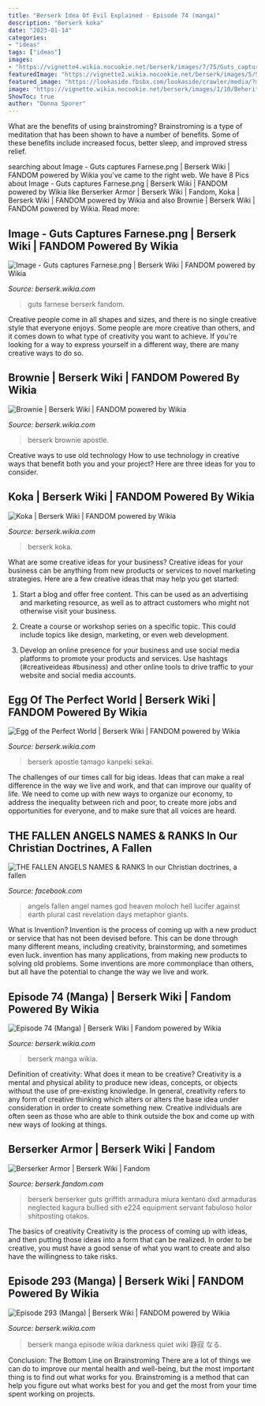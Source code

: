 ```yaml
---
title: "Berserk Idea Of Evil Explained - Episode 74 (manga)"
description: "Berserk koka"
date: "2023-01-14"
categories:
- "ideas"
tags: ["ideas"]
images:
- "https://vignette4.wikia.nocookie.net/berserk/images/7/75/Guts_captures_Farnese.png/revision/latest?cb=20160717074743"
featuredImage: "https://vignette2.wikia.nocookie.net/berserk/images/5/59/Chapter_74.jpg/revision/latest?cb=20170429121441"
featured_image: "https://lookaside.fbsbx.com/lookaside/crawler/media/?media_id=2054334677963756"
image: "https://vignette.wikia.nocookie.net/berserk/images/1/10/Beherit_Apostle_AV.png/revision/latest?cb=20160902171943"
ShowToc: true
author: "Donna Sporer"
---
```



What are the benefits of using brainstroming?
Brainstroming is a type of meditation that has been shown to have a number of benefits. Some of these benefits include increased focus, better sleep, and improved stress relief.

	

		
searching about Image - Guts captures Farnese.png | Berserk Wiki | FANDOM powered by Wikia you've came to the right web. We have 8 Pics about Image - Guts captures Farnese.png | Berserk Wiki | FANDOM powered by Wikia like Berserker Armor | Berserk Wiki | Fandom, Koka | Berserk Wiki | FANDOM powered by Wikia and also Brownie | Berserk Wiki | FANDOM powered by Wikia. Read more:
		
    
## Image - Guts Captures Farnese.png | Berserk Wiki | FANDOM Powered By Wikia

<img loading=lazy src="https://vignette4.wikia.nocookie.net/berserk/images/7/75/Guts_captures_Farnese.png/revision/latest?cb=20160717074743" onerror="this.onerror=null;this.src='https://tse2.mm.bing.net/th?id=OIP.M4cBi31_GNpoVlD_XhPF8wHaEK&amp;pid=15.1';" alt="Image - Guts captures Farnese.png | Berserk Wiki | FANDOM powered by Wikia">

_Source: berserk.wikia.com_

>guts farnese berserk fandom. 

	

Creative people come in all shapes and sizes, and there is no single creative style that everyone enjoys. Some people are more creative than others, and it comes down to what type of creativity you want to achieve. If you're looking for a way to express yourself in a different way, there are many creative ways to do so.

    
## Brownie | Berserk Wiki | FANDOM Powered By Wikia

<img loading=lazy src="https://vignette.wikia.nocookie.net/berserk/images/6/68/Brownies.png/revision/latest?cb=20101001235810" onerror="this.onerror=null;this.src='https://tse2.mm.bing.net/th?id=OIP.rrM1xwfxg-nkXAi555WxvwHaIO&amp;pid=15.1';" alt="Brownie | Berserk Wiki | FANDOM powered by Wikia">

_Source: berserk.wikia.com_

>berserk brownie apostle. 

	

Creative ways to use old technology
How to use technology in creative ways that benefit both you and your project? Here are three ideas for you to consider.

    
## Koka | Berserk Wiki | FANDOM Powered By Wikia

<img loading=lazy src="https://vignette.wikia.nocookie.net/berserk/images/f/f5/Koca.jpg/revision/latest?cb=20080613165950" onerror="this.onerror=null;this.src='https://tse3.mm.bing.net/th?id=OIP.jAPwMIsM7BuK0opcYq7-6gHaE3&amp;pid=15.1';" alt="Koka | Berserk Wiki | FANDOM powered by Wikia">

_Source: berserk.wikia.com_

>berserk koka. 

	

What are some creative ideas for your business?
Creative ideas for your business can be anything from new products or services to novel marketing strategies. Here are a few creative ideas that may help you get started:
1. Start a blog and offer free content. This can be used as an advertising and marketing resource, as well as to attract customers who might not otherwise visit your business.

2. Create a course or workshop series on a specific topic. This could include topics like design, marketing, or even web development.

3. Develop an online presence for your business and use social media platforms to promote your products and services. Use hashtags (#creativeideas #business) and other online tools to drive traffic to your website and social media accounts.


    
## Egg Of The Perfect World | Berserk Wiki | FANDOM Powered By Wikia

<img loading=lazy src="https://vignette.wikia.nocookie.net/berserk/images/1/10/Beherit_Apostle_AV.png/revision/latest?cb=20160902171943" onerror="this.onerror=null;this.src='https://tse2.mm.bing.net/th?id=OIP.r-pCxhip2rOMNFcNurHV5AHaHI&amp;pid=15.1';" alt="Egg of the Perfect World | Berserk Wiki | FANDOM powered by Wikia">

_Source: berserk.wikia.com_

>berserk apostle tamago kanpeki sekai. 

	

The challenges of our times call for big ideas. Ideas that can make a real difference in the way we live and work, and that can improve our quality of life. We need to come up with new ways to organize our economy, to address the inequality between rich and poor, to create more jobs and opportunities for everyone, and to make sure that all voices are heard.

    
## THE FALLEN ANGELS NAMES &amp; RANKS In Our Christian Doctrines, A Fallen

<img loading=lazy src="https://lookaside.fbsbx.com/lookaside/crawler/media/?media_id=2054334677963756" onerror="this.onerror=null;this.src='https://tse4.mm.bing.net/th?id=OIP.I5KO_EK0kxCchVw4L9Eb4gAAAA&amp;pid=15.1';" alt="THE FALLEN ANGELS NAMES &amp; RANKS In our Christian doctrines, a fallen">

_Source: facebook.com_

>angels fallen angel names god heaven moloch hell lucifer against earth plural cast revelation days metaphor giants. 

	

What is Invention?
Invention is the process of coming up with a new product or service that has not been devised before. This can be done through many different means, including creativity, brainstorming, and sometimes even luck. invention has many applications, from making new products to solving old problems. Some inventions are more commonplace than others, but all have the potential to change the way we live and work.

    
## Episode 74 (Manga) | Berserk Wiki | Fandom Powered By Wikia

<img loading=lazy src="https://vignette2.wikia.nocookie.net/berserk/images/5/59/Chapter_74.jpg/revision/latest?cb=20170429121441" onerror="this.onerror=null;this.src='https://tse1.mm.bing.net/th?id=OIP.cnBwFfxYaWXbGdVSFtkqGQHaLL&amp;pid=15.1';" alt="Episode 74 (Manga) | Berserk Wiki | Fandom powered by Wikia">

_Source: berserk.wikia.com_

>berserk manga wikia. 

	

Definition of creativity: What does it mean to be creative?
Creativity is a mental and physical ability to produce new ideas, concepts, or objects without the use of pre-existing knowledge. In general, creativity refers to any form of creative thinking which alters or alters the base idea under consideration in order to create something new. Creative individuals are often seen as those who are able to think outside the box and come up with new ways of looking at things.

    
## Berserker Armor | Berserk Wiki | Fandom

<img loading=lazy src="https://static.wikia.nocookie.net/berserk/images/7/7a/Manga_E224_Berserker_Armor.png/revision/latest?cb=20190327152407" onerror="this.onerror=null;this.src='https://tse2.mm.bing.net/th?id=OIP.0wqQ9PqmtXg2USsDfmKVEQHaLW&amp;pid=15.1';" alt="Berserker Armor | Berserk Wiki | Fandom">

_Source: berserk.fandom.com_

>berserk berserker guts griffith armadura miura kentaro dxd armaduras neglected kagura bullied sith e224 equipment servant fabuloso holor shitposting otakos. 

	

The basics of creativity
Creativity is the process of coming up with ideas, and then putting those ideas into a form that can be realized. In order to be creative, you must have a good sense of what you want to create and also have the willingness to take risks.

    
## Episode 293 (Manga) | Berserk Wiki | FANDOM Powered By Wikia

<img loading=lazy src="https://vignette.wikia.nocookie.net/berserk/images/1/18/293.jpg/revision/latest?cb=20170831204306" onerror="this.onerror=null;this.src='https://tse3.mm.bing.net/th?id=OIP.qmVnXpiBP2M7K_eO_-ybIwHaKd&amp;pid=15.1';" alt="Episode 293 (Manga) | Berserk Wiki | FANDOM powered by Wikia">

_Source: berserk.wikia.com_

>berserk manga episode wikia darkness quiet wiki 静寂 なる. 

	

Conclusion: The Bottom Line on Brainstroming
There are a lot of things we can do to improve our mental health and well-being, but the most important thing is to find out what works for you. Brainstroming is a method that can help you figure out what works best for you and get the most from your time spent working on projects.


